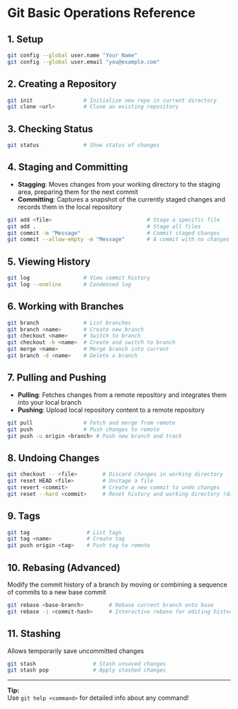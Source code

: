 # Git Basic Operations Reference

## 1. Setup

```bash
git config --global user.name "Your Name"
git config --global user.email "you@example.com"
```

## 2. Creating a Repository

```bash
git init                # Initialize new repo in current directory
git clone <url>         # Clone an existing repository
```

## 3. Checking Status

```bash
git status              # Show status of changes
```

## 4. Staging and Committing
- **Stagging**: Moves changes from your working directory to the staging area, preparing them for the next commit
- **Committing**: Captures a snapshot of the currently staged changes and records them in the local repository
```bash
git add <file>                              # Stage a specific file
git add .                                   # Stage all files
git commit -m "Message"                     # Commit staged changes
git commit --allow-empty -m "Message"       # A commit with no changes
```

## 5. Viewing History

```bash
git log                 # View commit history
git log --oneline       # Condensed log
```

## 6. Working with Branches

```bash
git branch              # List branches
git branch <name>       # Create new branch
git checkout <name>     # Switch to branch
git checkout -b <name>  # Create and switch to branch
git merge <name>        # Merge branch into current
git branch -d <name>    # Delete a branch
```

## 7. Pulling and Pushing
- **Pulling**: Fetches changes from a remote repository and integrates them into your local branch
- **Pushing**: Upload local repository content to a remote repository
```bash
git pull                # Fetch and merge from remote
git push                # Push changes to remote
git push -u origin <branch> # Push new branch and track
```

## 8. Undoing Changes

```bash
git checkout -- <file>        # Discard changes in working directory
git reset HEAD <file>         # Unstage a file
git revert <commit>           # Create a new commit to undo changes
git reset --hard <commit>     # Reset history and working directory (danger!)
```

## 9. Tags

```bash
git tag                  # List tags
git tag <name>           # Create tag
git push origin <tag>    # Push tag to remote
```

## 10. Rebasing (Advanced)
Modify the commit history of a branch by moving or combining a sequence of commits to a new base commit
```bash
git rebase <base-branch>        # Rebase current branch onto base
git rebase -i <commit-hash>     # Interactive rebase for editing history
```

## 11. Stashing
Allows temporarily save uncommitted changes
```bash
git stash                  # Stash unsaved changes
git stash pop              # Apply stashed changes
```

---

**Tip:**  
Use `git help <command>` for detailed info about any command!
